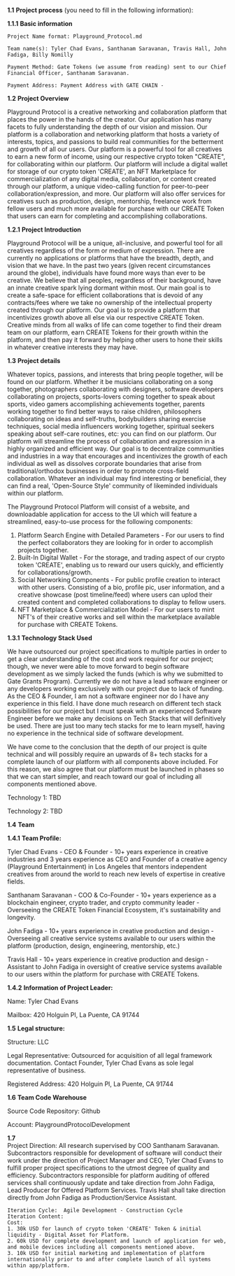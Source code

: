 **1.1** **Project process** (you need to fill in the following information):  

**1.1.1** **Basic information**  

 	Project Name format: Playground_Protocol.md
	
 	Team name(s): Tyler Chad Evans, Santhanam Saravanan, Travis Hall, John Fadiga, Billy Nomilly  
	
	Payment Method: Gate Tokens (we assume from reading) sent to our Chief Financial Officer, Santhanam Saravanan.
	
	Payment Address: Payment Address with GATE CHAIN - 
	
**1.2** **Project Overview**  

Playground Protocol is a creative networking and collaboration platform that places the power in the hands of the creator. Our application has many facets to fully understanding the depth of our vision and mission. Our platform is a collaboration and networking platform that hosts a variety of interests, topics, and passions to build real communities for the betterment and growth of all our users. Our platform is a powerful tool for all creatives to earn a new form of income, using our respective crypto token "CREATE", for collaborating within our platform. Our platform will include a digital wallet for storage of our crypto token 'CREATE', an NFT Marketplace for commercialization of any digital media, collaboration, or content created through our platform, a unique video-calling function for peer-to-peer collaboration/expression, and more. Our platform will also offer services for creatives such as production, design, mentorship, freelance work from fellow users and much more available for purchase with our CREATE Token that users can earn for completing and accomplishing collaborations.

**1.2.1** **Project Introduction**

Playground Protocol will be a unique, all-inclusive, and powerful tool for all creatives regardless of the form or medium of expression. There are currently no applications or platforms that have the breadth, depth, and vision that we have. In the past two years (given recent circumstances around the globe), individuals have found more ways than ever to be creative. We believe that all peoples, regardless of their background, have an innate creative spark lying dormant within most. Our main goal is to create a safe-space for efficient collaborations that is devoid of any contracts/fees where we take no ownership of the intellectual property created through our platform. Our goal is to provide a platform that incentivizes growth above all else via our respective CREATE Token. Creative minds from all walks of life can come together to find their dream team on our platform, earn CREATE Tokens for their growth within the platform, and then pay it forward by helping other users to hone their skills in whatever creative interests they may have.

**1.3** **Project details**

Whatever topics, passions, and interests that bring people together, will be found on our platform. Whether it be musicians collaborating on a song together, photographers collaborating with designers, software developers collaborating on projects, sports-lovers coming together to speak about sports, video gamers accomplishing achievements together, parents working together to find better ways to raise children, philosophers collaborating on ideas and self-truths, bodybuilders sharing exercise techniques, social media influencers working together, spiritual seekers speaking about self-care routines, etc: you can find on our platform. Our platform will streamline the process of collaboration and expression in a highly organized and efficient way. Our goal is to decentralize communities and industries in a way that encourages and incentivizes the growth of each individual as well as dissolves corporate boundaries that arise from traditional/orthodox businesses in order to promote cross-field collaboration. Whatever an individual may find interesting or beneficial, they can find a real, 'Open-Source Style' community of likeminded individuals within our platform.

The Playground Protocol Platform will consist of a website, and downloadable application for access to the UI which will feature a streamlined, easy-to-use process for the following components: 
1. Platform Search Engine with Detailed Parameters - For our users to find the perfect collaborators they are looking for in order to accomplish projects together. 
2. Built-In Digital Wallet - For the storage, and trading aspect of our crypto token 'CREATE', enabling us to reward our users quickly, and efficiently for collaborations/growth.
3. Social Networking Components - For public profile creation to interact with other users. Consisting of a bio, profile pic, user information, and a creative showcase (post timeline/feed) where users can uplod their created content and completed collaborations to display to fellow users. 
4. NFT Marketplace & Commercialization Model - For our users to mint NFT's of their creative works and sell within the marketplace available for purchase with CREATE Tokens.

**1.3.1** **Technology Stack Used**  

We have outsourced our project specifications to multiple parties in order to get a clear understanding of the cost and work required for our project; though, we never were able to move forward to begin software development as we simply lacked the funds (which is why we submitted to Gate Grants Program). Currently we do not have a lead software engineer or any developers working exclusively with our project due to lack of funding. As the CEO & Founder, I am not a software engineer nor do I have any experience in this field. I have done much research on different tech stack possibilities for our project but I must speak with an experienced Software Engineer before we make any decisions on Tech Stacks that will definitively be used. There are just too many tech stacks for me to learn myself, having no experience in the technical side of software development. 

We have come to the conclusion that the depth of our project is quite technical and will possibly require an upwards of 8+ tech stacks for a complete launch of our platform with all components above included. For this reason, we also agree that our platform must be launched in phases so that we can start simpler, and reach toward our goal of including all components mentioned above. 

Technology 1:  TBD

Technology 2:  TBD

 **1.4** **Team**  
 
 **1.4.1** **Team Profile:**  
 
 Tyler Chad Evans - CEO & Founder - 10+ years experience in creative industries and 3 years experience as CEO and Founder of a creative agency (Playground Entertainment) in Los Angeles that mentors independent creatives from around the world to reach new levels of expertise in creative fields. 
 
 Santhanam Saravanan - COO & Co-Founder - 10+ years experience as a blockchain engineer, crypto trader, and crypto community leader - Overseeing the CREATE Token Financial Ecosystem, it's sustainability and longevity. 
 
 John Fadiga - 10+ years experience in creative production and design - Overseeing all creative service systems available to our users within the platform (production, design, engineering, mentorship, etc.)
 
 Travis Hall - 10+ years experience in creative production and design - Assistant to John Fadiga in oversight of creative service systems available to our users within the platform for purchase with CREATE Tokens. 
 
**1.4.2** **Information of Project Leader:**  

Name:  Tyler Chad Evans

Mailbox:  420 Holguin Pl, La Puente, CA 91744

**1.5**   **Legal structure:**  

Structure: LLC 

Legal Representative: Outsourced for acquisition of all legal framework documentation. Contact Founder, Tyler Chad Evans as sole legal representative of business. 

Registered Address:  420 Holguin Pl, La Puente, CA 91744

**1.6** **Team Code Warehouse** 

Source Code Repository:  Github

Account: PlaygroundProtocolDevelopment

**1.7**  
	Project Direction: All research supervised by COO Santhanam Saravanan. Subcontractors responsible for development of software will conduct their work under the direction of Project Manager and CEO, Tyler Chad Evans to fulfill proper project specifications to the utmost degree of quality and efficiency. Subcontractors responsible for platform auditing of offered services shall continuously update and take direction from John Fadiga, Lead Producer for Offered Platform Services. Travis Hall shall take direction directly from John Fadiga as Production/Service Assistant. 
	
	Iteration Cycle:  Agile Development - Construction Cycle
	Iteration Content:  
	Cost: 
	1. 30k USD for launch of crypto token 'CREATE' Token & initial liquidity - Digital Asset for Platform.
	2. 60k USD for complete development and launch of application for web, and mobile devices including all components mentioned above.
	3. 10k USD for initial marketing and implementation of platform internationally prior to and after complete launch of all systems within app/platform. 
